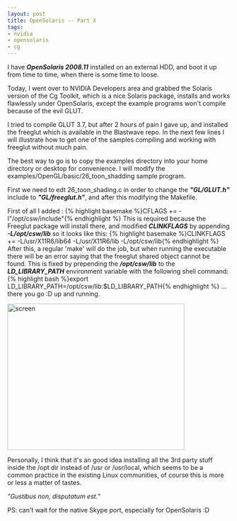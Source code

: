 ```yaml
--- 
layout: post
title: OpenSolaris -- Part X
tags: 
- nvidia
- opensolaris
- cg
---
```

I have <strong><em>OpenSolaris 2008.11</em></strong> installed on an external HDD, and boot it up from time to time, when there is some time to loose.

Today, I went over to NVIDIA Developers area and grabbed the Solaris version of the Cg Toolkit, which is a nice Solaris package, installs and works flawlessly under OpenSolaris, except the example programs won't compile because of the evil GLUT.

I tried to compile GLUT 3.7, but after 2 hours of pain I gave up, and installed the freeglut which is available in the Blastwave repo. In the next few lines I will illustrate how to get one of the samples compiling and working with freeglut without much pain.

The best way to go is to copy the examples directory into your home directory or desktop for convenience. I will modify the examples/OpenGL/basic/26_toon_shadding sample program.

First we need to edt 26_toon_shading.c in order to change the <em><strong>"GL/GLUT.h"</strong></em> include to <em><strong>"GL/freeglut.h"</strong></em>, and after this modifying the Makefile.

First of all I added :
{% highlight basemake %}CFLAGS += -I"/opt/csw/include"{% endhighlight %}
This is required because the Freeglut package will install there, and modified <strong><em>CLINKFLAGS</em></strong> by appending <em><strong>-L/opt/csw/lib</strong></em> so it looks like this:
{% highlight basemake %}CLINKFLAGS += -L/usr/X11R6/lib64 -L/usr/X11R6/lib -L/opt/csw/lib{% endhighlight %}
After this, a regular 'make' will do the job, but when running the executable there will be an error saying that the freeglut shared object cannot be found. This is fixed by prepending the <strong><em>/opt/csw/lib</em></strong> to the <em><strong>LD_LIBRARY_PATH</strong></em> environment variable with the following shell command:
{% highlight bash %}export LD_LIBRARY_PATH=/opt/csw/lib:$LD_LIBRARY_PATH{% endhighlight %}
... there you go :D up and running.

<a class="image" href="{{ site.url }}/images/2009/04/screen.jpg">
<img class="alignnone size-thumbnail wp-image-485" title="screen" src="{{ site.url }}/images/2009/04/screen-400x330.jpg" alt="screen" width="400" height="330" />
</a>

Personally, I think that it's an good idea installing all the 3rd party stuff inside the /opt dir instead of /usr or /usr/local, which seems to be a common practice in the existing Linux communities, of course this is more or less a matter of tastes.

<em>"Gustibus non, disputatum est.</em>"

PS: can't wait for the native Skype port, especially for OpenSolaris :D
